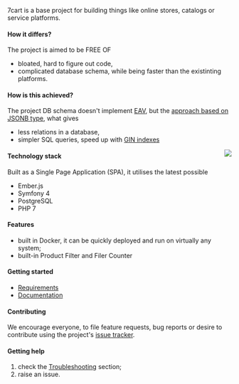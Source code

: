 7cart is a base project for building things like online stores, catalogs or service platforms.

#### How it differs? 
The project is aimed to be FREE OF
- bloated, hard to figure out code,
- complicated database schema,
while being faster than the existinting platforms.

#### How is this achieved?
The project DB schema doesn't implement [EAV][1],
but the [approach based on JSONB type][2],
what gives
* less relations in a database,
* simpler SQL queries,
  speed up with [GIN indexes][8]

<img src="https://user-images.githubusercontent.com/3994818/52857920-51f9e180-3131-11e9-8be2-21e76f4d55ac.png" align="right" />

#### Technology stack
Built as a Single Page Application (SPA),
it utilises the latest possible
* Ember.js
* Symfony 4
* PostgreSQL
* PHP 7

#### Features
* built in Docker,
it can be quickly deployed and run on virtually any system;
* built-in Product Filter and Filer Counter

#### Getting started
 * [Requirements][3]
 * [Documentation][5]

#### Contributing
We encourage everyone, to file feature requests, bug reports or desire to contribute using the project's
[issue tracker](https://github.com/7cart/7cart/issues).

#### Getting help
1. check the [Troubleshooting][6] section;
2. raise an issue.


[1]:https://en.wikipedia.org/wiki/Entity%E2%80%93attribute%E2%80%93value_model
[2]:https://coussej.github.io/2016/01/14/Replacing-EAV-with-JSONB-in-PostgreSQL/
[3]:https://github.com/7cart/7cart/wiki/Requirements
[4]:https://github.com/7cart/7cart/wiki/Installation
[5]:https://github.com/7cart/7cart/wiki
[6]:https://github.com/7cart/7cart/wiki/Troubleshooting
[7]:https://github.com/7cart/7cart/wiki/User-Guide
[8]:https://www.postgresql.org/docs/11/datatype-json.html#JSON-INDEXING


